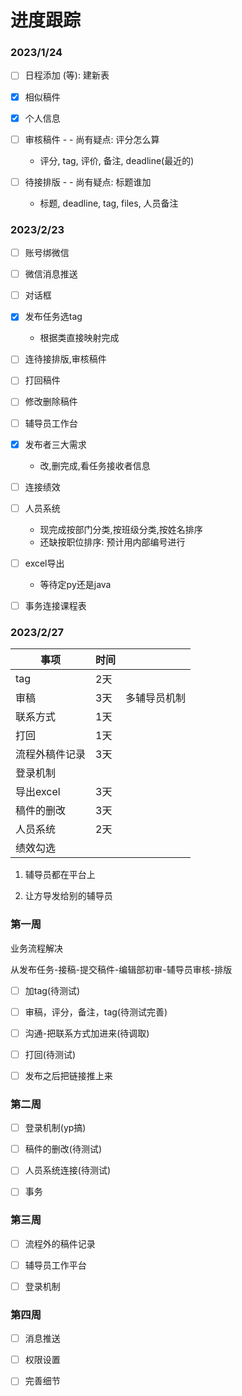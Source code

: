 # 进度跟踪

### 2023/1/24

- [ ] 日程添加 (等): 建新表

- [x] 相似稿件

- [x] 个人信息

- [ ] 审核稿件 - - 尚有疑点: 评分怎么算
    - 评分, tag, 评价, 备注, deadline(最近的)

- [ ] 待接排版 - - 尚有疑点: 标题谁加
    - 标题, deadline, tag, files, 人员备注

### 2023/2/23

- [ ] 账号绑微信

- [ ] 微信消息推送

- [ ] 对话框

- [x] 发布任务选tag
  - 根据类直接映射完成

- [ ] 连待接排版,审核稿件

- [ ] 打回稿件

- [ ] 修改删除稿件

- [ ] 辅导员工作台

- [x] 发布者三大需求
  - 改,删完成,看任务接收者信息

- [ ] 连接绩效

- [ ] 人员系统
  - 现完成按部门分类,按班级分类,按姓名排序
  - 还缺按职位排序: 预计用内部编号进行

- [ ] excel导出 
  - 等待定py还是java

- [ ] 事务连接课程表

### 2023/2/27

| 事项      | 时间  |        |
| ------- | --- | ------ |
| tag     | 2天  |        |
| 审稿      | 3天  | 多辅导员机制 |
| 联系方式    | 1天  |        |
| 打回      | 1天  |        |
| 流程外稿件记录 | 3天  |        |
| 登录机制    |     |        |
| 导出excel | 3天  |        |
| 稿件的删改   | 3天  |        |
| 人员系统    | 2天  |        |
| 绩效勾选    |     |        |

1. 辅导员都在平台上

2. 让方导发给别的辅导员

### 第一周

业务流程解决

从发布任务-接稿-提交稿件-编辑部初审-辅导员审核-排版

- [ ] 加tag(待测试)

- [ ] 审稿，评分，备注，tag(待测试完善)

- [ ] 沟通-把联系方式加进来(待调取)

- [ ] 打回(待测试)

- [ ] 发布之后把链接推上来

### 第二周

- [ ] 登录机制(yp搞)

- [ ] 稿件的删改(待测试)

- [ ] 人员系统连接(待测试)

- [ ] 事务

### 第三周

- [ ] 流程外的稿件记录

- [ ] 辅导员工作平台

- [ ] 登录机制

### 第四周

- [ ] 消息推送

- [ ] 权限设置

- [ ] 完善细节


    
